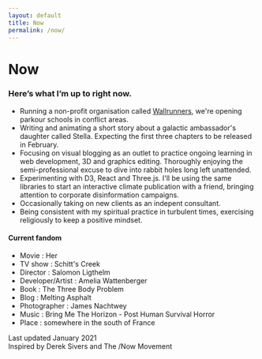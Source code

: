 ```yaml
---
layout: default
title: Now
permalink: /now/
---
```


# Now

### Here’s what I’m up to right now.

- Running a non-profit organisation called [Wallrunners](wallrunners.org), we're opening parkour schools in conflict areas. <br />
- Writing and animating a short story about a galactic ambassador's daughter called Stella. Expecting the first three chapters to be released in February. <br />
- Focusing on visual blogging as an outlet to practice ongoing learning in web development, 3D and graphics editing. Thoroughly enjoying the semi-professional excuse to dive into rabbit holes long left unattended. 
- Experimenting with D3, React and Three.js. I'll be using the same libraries to start an interactive climate publication with a friend, bringing attention to corporate disinformation campaigns. <br />
- Occasionally taking on new clients as an indepent consultant. <br />
- Being consistent with my spiritual practice in turbulent times, exercising religiously to keep a positive mindset.

#### Current fandom
* Movie : Her
* TV show : Schitt's Creek
* Director : Salomon Ligthelm
* Developer/Artist : Amelia Wattenberger
* Book : The Three Body Problem
* Blog : Melting Asphalt
* Photographer : James Nachtwey
* Music : Bring Me The Horizon - Post Human Survival Horror
* Place : somewhere in the south of France

Last updated January 2021 <br />
Inspired by Derek Sivers and The /Now Movement

